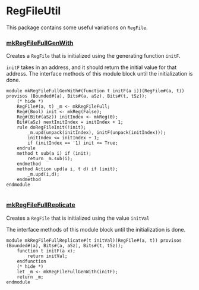 # RegFileUtil


This package contains some useful variations on `RegFile`.


### [mkRegFileFullGenWith](../../src/bsv/RegFileUtil.bsv#L36)

Creates a `RegFile` that is initialized using the generating function `initF`.


`initF` takes in an address, and it should return the initial value for
that address. The interface methods of this module block until the
initialization is done.
```bluespec
module mkRegFileFullGenWith#(function t initF(a i))(RegFile#(a, t)) provisos (Bounded#(a), Bits#(a, aSz), Bits#(t, tSz));
    (* hide *)
    RegFile#(a, t) _m <- mkRegFileFull;
    Reg#(Bool) init <- mkReg(False);
    Reg#(Bit#(aSz)) initIndex <- mkReg(0);
    Bit#(aSz) nextInitIndex = initIndex + 1;
    rule doRegFileInit(!init);
        _m.upd(unpack(initIndex), initF(unpack(initIndex)));
        initIndex <= initIndex + 1;
        if (initIndex == '1) init <= True;
    endrule
    method t sub(a i) if (init);
        return _m.sub(i);
    endmethod
    method Action upd(a i, t d) if (init);
        _m.upd(i,d);
    endmethod
endmodule


```

### [mkRegFileFullReplicate](../../src/bsv/RegFileUtil.bsv#L59)

Creates a `RegFile` that is initialized using the value `initVal`


The interface methods of this module block until the initialization is
done.
```bluespec
module mkRegFileFullReplicate#(t initVal)(RegFile#(a, t)) provisos (Bounded#(a), Bits#(a, aSz), Bits#(t, tSz));
    function t initF(a x);
        return initVal;
    endfunction
    (* hide *)
    let _m <- mkRegFileFullGenWith(initF);
    return _m;
endmodule


```

